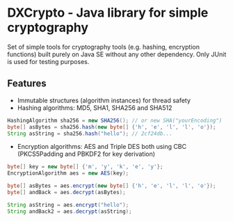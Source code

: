 DXCrypto - Java library for simple cryptography
===============================================
Set of simple tools for cryptography tools (e.g. hashing, encryption functions) built purely on Java SE
without any other dependency. Only JUnit is used for testing purposes.

Features
--------

- Immutable structures (algorithm instances) for thread safety
- Hashing algorithms: MD5, SHA1, SHA256 and SHA512

```java
HashingAlgorithm sha256 = new SHA256(); // or new SHA("yourEncoding")
byte[] asBytes = sha256.hash(new byte[] {'h', 'e', 'l', 'l', 'o'});
String asString = sha256.hash("hello"); // 2cf24db...
```

- Encryption algorithms: AES and Triple DES both using CBC (PKCS5Padding and PBKDF2 for key derivation)

```java
byte[] key = new byte[] {'m', 'y', 'k', 'e', 'y'};
EncryptionAlgorithm aes = new AES(key);

byte[] asBytes = aes.encrypt(new byte[] {'h', 'e', 'l', 'l', 'o'});
byte[] andBack = aes.decrypt(asBytes);

String asString = aes.encrypt("hello");
String andBack2 = aes.decrypt(asString);
```

